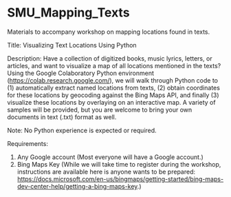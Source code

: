 # SMU_Mapping_Texts
Materials to accompany workshop on mapping locations found in texts.

Title: Visualizing Text Locations Using Python

Description: Have a collection of digitized books, music lyrics, letters, or articles, and want to visualize a map of all locations mentioned in the texts? Using the Google Colaboratory Python environment (https://colab.research.google.com/), we will walk through Python code to (1) automatically extract named locations from texts, (2) obtain coordinates for these locations by geocoding against the Bing Maps API, and finally (3) visualize these locations by overlaying on an interactive map. A variety of samples will be provided, but you are welcome to bring your own documents in text (.txt) format as well.

Note: No Python experience is expected or required.

Requirements:
1.	Any Google account (Most everyone will have a Google account.)
2.	Bing Maps Key  (While we will take time to register during the workshop, instructions are available here is anyone wants to be prepared: https://docs.microsoft.com/en-us/bingmaps/getting-started/bing-maps-dev-center-help/getting-a-bing-maps-key.)
